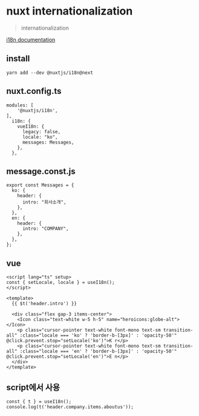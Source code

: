# nuxt internationalization

> internationalization

[i18n documentation](https://v8.i18n.nuxtjs.org/getting-started/basic-usage)

## install

```
yarn add --dev @nuxtjs/i18n@next
```

## nuxt.config.ts

```
modules: [
    '@nuxtjs/i18n',
],
  i18n: {
    vueI18n: {
      legacy: false,
      locale: "ko",
      messages: Messages,
    },
  },
```

## message.const.js

```
export const Messages = {
  ko: {
    header: {
      intro: "회사소개",
    },
  },
  en: {
    header: {
      intro: "COMPANY",
    },
  },
};

```

## vue

```vue
<script lang="ts" setup>
const { setLocale, locale } = useI18n();
</script>

<template>
  {{ $t('header.intro') }}

  <div class="flex gap-3 items-center">
    <Icon class="text-white w-5 h-5" name="heroicons:globe-alt"></Icon>
    <p class="cursor-pointer text-white font-mono text-sm transition-all" :class="locale === 'ko' ? 'border-b-[3px]' : 'opacity-50'" @click.prevent.stop="setLocale('ko')">K r</p>
    <p class="cursor-pointer text-white font-mono text-sm transition-all" :class="locale === 'en' ? 'border-b-[3px]' : 'opacity-50'" @click.prevent.stop="setLocale('en')">E n</p>
  </div>
</template>
```

## script에서 사용

```
const { t } = useI18n();
console.log(t('header.company.items.aboutus'));
```
